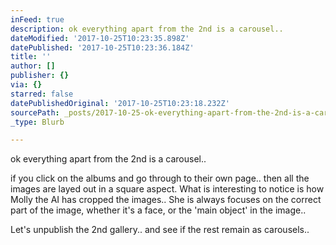 ```yaml
---
inFeed: true
description: ok everything apart from the 2nd is a carousel..
dateModified: '2017-10-25T10:23:35.898Z'
datePublished: '2017-10-25T10:23:36.184Z'
title: ''
author: []
publisher: {}
via: {}
starred: false
datePublishedOriginal: '2017-10-25T10:23:18.232Z'
sourcePath: _posts/2017-10-25-ok-everything-apart-from-the-2nd-is-a-carousel.md
_type: Blurb

---
```

ok everything apart from the 2nd is a carousel..

if you click on the albums and go through to their own page.. then all the images are layed out in a square aspect. What is interesting to notice is how Molly the AI has cropped the images.. She is always focuses on the correct part of the image, whether it's a face, or the 'main object' in the image..

Let's unpublish the 2nd gallery.. and see if the rest remain as carousels..